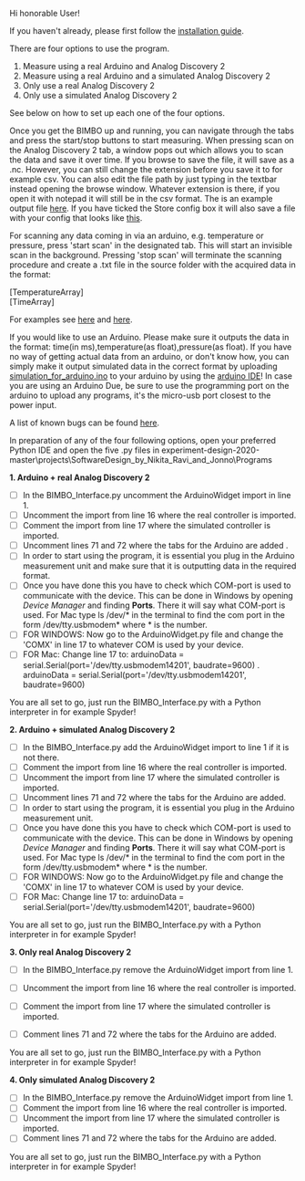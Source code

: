 Hi honorable User!


If you haven't already, please first follow the [installation guide](projects/SoftwareDesign_by_Nikita_Ravi_and_Jonno/Installation_guide.md). 

There are four options to use the program.
1. Measure using a real Arduino and Analog Discovery 2
2. Measure using a real Arduino and a simulated Analog Discovery 2
3. Only use a real Analog Discovery 2
4. Only use a simulated Analog Discovery 2

See below on how to set up each one of the four options.

Once you get the BIMBO up and running, you can navigate through the tabs and press the start/stop buttons to start measuring. When pressing scan on the Analog Discovery 2 tab, a window pops out which allows you to scan the data and save it over time. If you browse to save the file, it will save as a .nc. However, you can still change the extension before you save it to for example csv. You can also edit the file path by just typing in the textbar instead opening the browse window. Whatever extension is there, if you open it with notepad it will still be in the csv format. The is an example output file [here](projects/SoftwareDesign_by_Nikita_Ravi_and_Jonno/Programs/Example_Measurements/exampleMeasurementAD2.csv). If you have ticked the Store config box it will also save a file with your config that looks like [this](projects/SoftwareDesign_by_Nikita_Ravi_and_Jonno/Programs/Example_Measurements/exampleMeasurementAD2.yml).  

For scanning any data coming in via an arduino, e.g. temperature or pressure, press 'start scan' in the designated tab. This will start an invisible scan in the background. Pressing 'stop scan' will terminate the scanning procedure and create a .txt file in the source folder with the acquired data in the format: 

\[TemperatureArray]   
\[TimeArray]

For examples see [here](projects/SoftwareDesign_by_Nikita_Ravi_and_Jonno/Programs/Example_Measurements/exampleMeasurementTemp.txt) and [here](projects/SoftwareDesign_by_Nikita_Ravi_and_Jonno/Programs/Example_Measurements/exampleMeasurementPres.txt).

If you would like to use an Arduino. Please make sure it outputs the data in the format: time(in ms),temperature(as float),pressure(as float). If you have no way of getting actual data from an arduino, or don't know how, you can simply make it output simulated data in the correct format by uploading [simulation_for_arduino.ino](projects/SoftwareDesign_by_Nikita_Ravi_and_Jonno/Programs/simulation_for_arduino.ino) to your arduino by using the [arduino IDE](https://www.arduino.cc/download_handler.php?f=/arduino-1.8.13-windows.exe)! In case you are using an Arduino Due, be sure to use the programming port on the arduino to upload any programs, it's the micro-usb port closest to the power input.

A list of known bugs can be found [here](/projects/SoftwareDesign_by_Nikita_Ravi_and_Jonno/Programs/Bugs.md).

In preparation of any of the four following options, open your preferred Python IDE and open the five .py files in experiment-design-2020-master\projects\SoftwareDesign_by_Nikita_Ravi_and_Jonno\Programs

**1. Arduino + real Analog Discovery 2**
- [ ] In the BIMBO_Interface.py uncomment the ArduinoWidget import in line 1.
- [ ] Uncomment the import from line 16 where the real controller is imported.
- [ ] Comment the import from line 17 where the simulated controller is imported.
- [ ] Uncomment lines 71 and 72 where the tabs for the Arduino are added .
- [ ] In order to start using the program, it is essential you plug in the Arduino measurement unit and make sure that it is outputting data in the required format.
- [ ] Once you have done this you have to check which COM-port is used to communicate with the device. This can be done in Windows by opening *Device Manager* and finding **Ports**. There it will say what COM-port is used. For Mac type ls /dev/* in the terminal to find the com port in the form /dev/tty.usbmodem* where * is the number. 
- [ ] FOR WINDOWS: Now go to the ArduinoWidget.py file and change the 'COMX' in line 17 to whatever COM is used by your device.
- [ ] FOR Mac: Change line 17 to: arduinoData = serial.Serial(port='/dev/tty.usbmodem14201', baudrate=9600)
.
arduinoData = serial.Serial(port='/dev/tty.usbmodem14201', baudrate=9600)

You are all set to go, just run the BIMBO_Interface.py with a Python interpreter in for example Spyder!

**2. Arduino + simulated Analog Discovery 2**
- [ ] In the BIMBO_Interface.py add the ArduinoWidget import to line 1 if it is not there.
- [ ] Comment the import from line 16 where the real controller is imported.
- [ ] Uncomment the import from line 17 where the simulated controller is imported.
- [ ] Uncomment lines 71 and 72 where the tabs for the Arduino are added.
- [ ] In order to start using the program, it is essential you plug in the Arduino measurement unit.
- [ ] Once you have done this you have to check which COM-port is used to communicate with the device. This can be done in Windows by opening *Device Manager* and finding **Ports**. There it will say what COM-port is used. For Mac type ls /dev/* in the terminal to find the com port in the form /dev/tty.usbmodem* where * is the number. 
- [ ] FOR WINDOWS: Now go to the ArduinoWidget.py file and change the 'COMX' in line 17 to whatever COM is used by your device.
- [ ] FOR Mac: Change line 17 to: arduinoData = serial.Serial(port='/dev/tty.usbmodem14201', baudrate=9600)

You are all set to go, just run the BIMBO_Interface.py with a Python interpreter in for example Spyder!

**3. Only real Analog Discovery 2**
- [ ] In the BIMBO_Interface.py remove the ArduinoWidget import from line 1.
- [ ] Uncomment the import from line 16 where the real controller is imported.
- [ ] Comment the import from line 17 where the simulated controller is imported.
- [ ] Comment lines 71 and 72 where the tabs for the Arduino are added.


You are all set to go, just run the BIMBO_Interface.py with a Python interpreter in for example Spyder!

**4. Only simulated Analog Discovery 2**
- [ ] In the BIMBO_Interface.py remove the ArduinoWidget import from line 1.
- [ ] Comment the import from line 16 where the real controller is imported.
- [ ] Uncomment the import from line 17 where the simulated controller is imported.
- [ ] Comment lines 71 and 72 where the tabs for the Arduino are added.

You are all set to go, just run the BIMBO_Interface.py with a Python interpreter in for example Spyder!